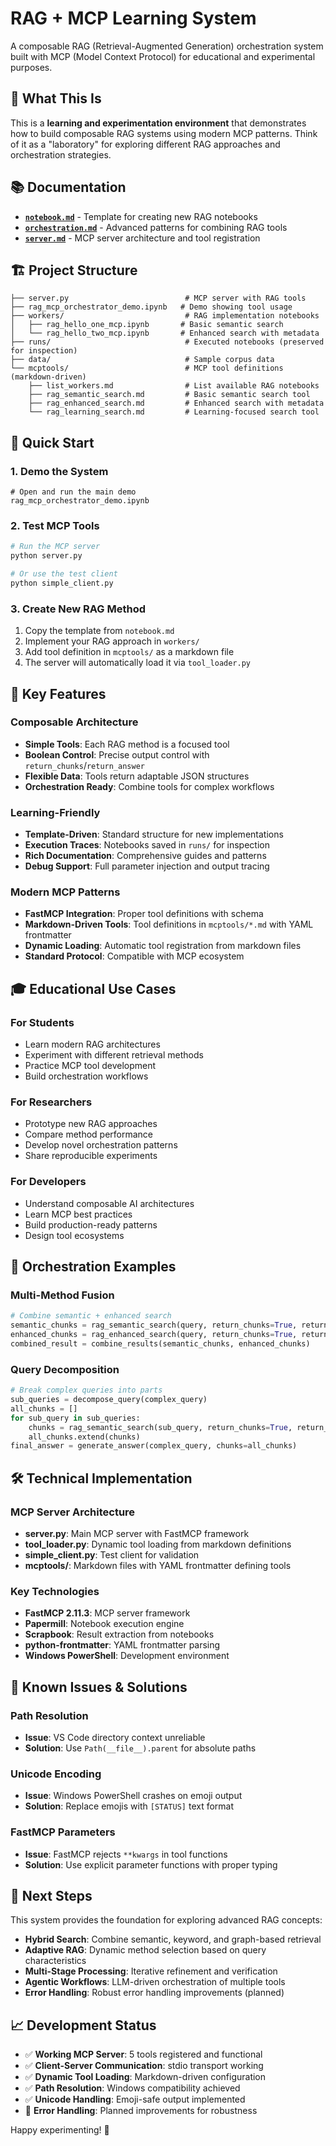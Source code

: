 # RAG + MCP Learning System

A composable RAG (Retrieval-Augmented Generation) orchestration system built with MCP (Model Context Protocol) for educational and experimental purposes.

## 🎯 What This Is

This is a **learning and experimentation environment** that demonstrates how to build composable RAG systems using modern MCP patterns. Think of it as a "laboratory" for exploring different RAG approaches and orchestration strategies.

## 📚 Documentation

- **[`notebook.md`](notebook.md)** - Template for creating new RAG notebooks
- **[`orchestration.md`](orchestration.md)** - Advanced patterns for combining RAG tools  
- **[`server.md`](server.md)** - MCP server architecture and tool registration

## 🏗️ Project Structure

```
├── server.py                          # MCP server with RAG tools
├── rag_mcp_orchestrator_demo.ipynb   # Demo showing tool usage
├── workers/                           # RAG implementation notebooks
│   ├── rag_hello_one_mcp.ipynb       # Basic semantic search
│   └── rag_hello_two_mcp.ipynb       # Enhanced search with metadata
├── runs/                              # Executed notebooks (preserved for inspection)
├── data/                              # Sample corpus data
└── mcptools/                          # MCP tool definitions (markdown-driven)
    ├── list_workers.md                # List available RAG notebooks
    ├── rag_semantic_search.md         # Basic semantic search tool
    ├── rag_enhanced_search.md         # Enhanced search with metadata
    └── rag_learning_search.md         # Learning-focused search tool
```

## 🚀 Quick Start

### 1. Demo the System
```jupyter
# Open and run the main demo
rag_mcp_orchestrator_demo.ipynb
```

### 2. Test MCP Tools
```python
# Run the MCP server
python server.py

# Or use the test client
python simple_client.py
```

### 3. Create New RAG Method
1. Copy the template from `notebook.md`
2. Implement your RAG approach in `workers/`
3. Add tool definition in `mcptools/` as a markdown file
4. The server will automatically load it via `tool_loader.py`

## 🔧 Key Features

### Composable Architecture
- **Simple Tools**: Each RAG method is a focused tool
- **Boolean Control**: Precise output control with `return_chunks`/`return_answer`
- **Flexible Data**: Tools return adaptable JSON structures
- **Orchestration Ready**: Combine tools for complex workflows

### Learning-Friendly
- **Template-Driven**: Standard structure for new implementations
- **Execution Traces**: Notebooks saved in `runs/` for inspection
- **Rich Documentation**: Comprehensive guides and patterns
- **Debug Support**: Full parameter injection and output tracing

### Modern MCP Patterns
- **FastMCP Integration**: Proper tool definitions with schema
- **Markdown-Driven Tools**: Tool definitions in `mcptools/*.md` with YAML frontmatter
- **Dynamic Loading**: Automatic tool registration from markdown files
- **Standard Protocol**: Compatible with MCP ecosystem

## 🎓 Educational Use Cases

### For Students
- Learn modern RAG architectures
- Experiment with different retrieval methods
- Practice MCP tool development
- Build orchestration workflows

### For Researchers  
- Prototype new RAG approaches
- Compare method performance
- Develop novel orchestration patterns
- Share reproducible experiments

### For Developers
- Understand composable AI architectures  
- Learn MCP best practices
- Build production-ready patterns
- Design tool ecosystems

## 🔄 Orchestration Examples

### Multi-Method Fusion
```python
# Combine semantic + enhanced search
semantic_chunks = rag_semantic_search(query, return_chunks=True, return_answer=False)
enhanced_chunks = rag_enhanced_search(query, return_chunks=True, return_answer=False)
combined_result = combine_results(semantic_chunks, enhanced_chunks)
```

### Query Decomposition
```python
# Break complex queries into parts
sub_queries = decompose_query(complex_query)
all_chunks = []
for sub_query in sub_queries:
    chunks = rag_semantic_search(sub_query, return_chunks=True, return_answer=False)
    all_chunks.extend(chunks)
final_answer = generate_answer(complex_query, chunks=all_chunks)
```

## 🛠️ Technical Implementation

### MCP Server Architecture
- **server.py**: Main MCP server with FastMCP framework
- **tool_loader.py**: Dynamic tool loading from markdown definitions
- **simple_client.py**: Test client for validation
- **mcptools/**: Markdown files with YAML frontmatter defining tools

### Key Technologies
- **FastMCP 2.11.3**: MCP server framework
- **Papermill**: Notebook execution engine
- **Scrapbook**: Result extraction from notebooks
- **python-frontmatter**: YAML frontmatter parsing
- **Windows PowerShell**: Development environment

## 🐛 Known Issues & Solutions

### Path Resolution
- **Issue**: VS Code directory context unreliable
- **Solution**: Use `Path(__file__).parent` for absolute paths

### Unicode Encoding
- **Issue**: Windows PowerShell crashes on emoji output
- **Solution**: Replace emojis with `[STATUS]` text format

### FastMCP Parameters
- **Issue**: FastMCP rejects `**kwargs` in tool functions
- **Solution**: Use explicit parameter functions with proper typing

## 🎯 Next Steps

This system provides the foundation for exploring advanced RAG concepts:

- **Hybrid Search**: Combine semantic, keyword, and graph-based retrieval
- **Adaptive RAG**: Dynamic method selection based on query characteristics  
- **Multi-Stage Processing**: Iterative refinement and verification
- **Agentic Workflows**: LLM-driven orchestration of multiple tools
- **Error Handling**: Robust error handling improvements (planned)

## 📈 Development Status

- ✅ **Working MCP Server**: 5 tools registered and functional
- ✅ **Client-Server Communication**: stdio transport working
- ✅ **Dynamic Tool Loading**: Markdown-driven configuration
- ✅ **Path Resolution**: Windows compatibility achieved
- ✅ **Unicode Handling**: Emoji-safe output implemented
- 🔄 **Error Handling**: Planned improvements for robustness

Happy experimenting! 🚀
